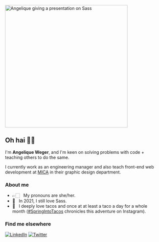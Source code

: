 <img src="https://mica-web.github.io/img/dev-day-sass.jpg" alt="Angelique giving a presentation on Sass" width="auto" height="400">

## Oh hai 👋🏻

I'm **Angelique Weger**, and I'm keen on solving problems with code + teaching others to do the same.

I currently work as an engineering manager and also teach front-end web development at [MICA](https://mica.edu) in their graphic design department.

### About me
- 👉🏻 &nbsp;&nbsp;My pronouns are she/her.
- 💖 &nbsp;&nbsp;In 2021, I still love Sass.
- 🌮 &nbsp;&nbsp;I deeply love tacos and once at at least a taco a day for a whole month ([#SpringIntoTacos](https://www.instagram.com/explore/tags/springintotacos/) chronicles this adventure on Instagram).


### Find me elsewhere
[![LinkedIn](https://img.shields.io/twitter/url?color=%232877B5&label=LinkedIn&style=flat-square&url=https%3A%2F%2Flinkedin.com%2Fin%2Fangeliqueweger)](https://linkedin.com/in/angeliqueweger)
[![Twitter](https://img.shields.io/twitter/url?color=%2338A1F2&label=Twitter&style=flat-square&url=https%3A%2F%2Ftwitter.com%2Fmessypixels)](https://twitter.com/messypixels)
<!-- [![Instagram](https://img.shields.io/twitter/url?color=%23DD326F&label=Instagram&style=flat-square&url=https%3A%2F%2Finstagram.com%2Fmessypixels)](https://instagram.com/messypixels)
 -->
<!--
**angeliquejw/angeliquejw** is a ✨ _special_ ✨ repository because its `README.md` (this file) appears on your GitHub profile.

Here are some ideas to get you started:

- 🔭 I’m currently working on ...
- 🌱 I’m currently learning ...
- 👯 I’m looking to collaborate on ...
- 🤔 I’m looking for help with ...
- 💬 Ask me about ...
- 📫 How to reach me: ...
- 😄 Pronouns: ...
- ⚡ Fun fact: ...
-->

<!-- [Blog](http://angeliqueweger.com/) -->
